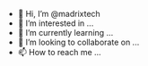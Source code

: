 - 👋 Hi, I’m @madrixtech
- 👀 I’m interested in ...
- 🌱 I’m currently learning ...
- 💞️ I’m looking to collaborate on ...
- 📫 How to reach me ...

<!---
madrixtech/madrixtech is a ✨ special ✨ repository because its `README.md` (this file) appears on your GitHub profile.
You can click the Preview link to take a look at your changes.
--->
